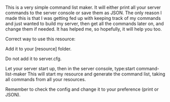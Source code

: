 This is a very simple command list maker. 
It will either print all your server commands to the server console or save them as JSON. 
The only reason I made this is that I was getting fed up with keeping track of my commands and just wanted to build my server, then get all the commands later on, and change them if needed.
It has helped me, so hopefully, it will help you too.

Correct way to use this resource:

Add it to your [resource] folder.

Do not add it to server.cfg.

Let your server start up, 
then in the server console, type:start command-list-maker
This will start my resource and generate the command list, taking all commands from all your resources.

Remember to check the config and change it to your preference (print or JSON).
